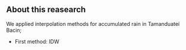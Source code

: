 ## About this reasearch

We applied interpolation methods for accumulated rain in Tamanduateí Bacin;

* First method: IDW
